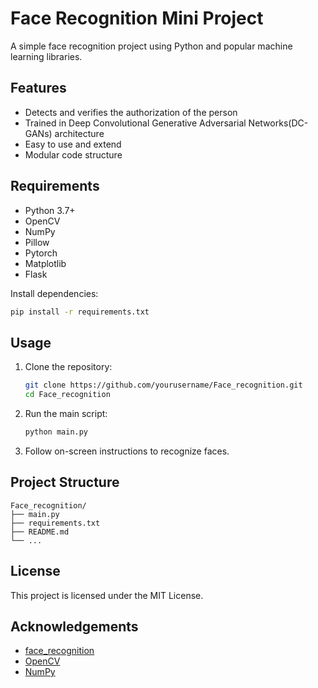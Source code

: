 # Face Recognition Mini Project

A simple face recognition project using Python and popular machine learning libraries.

## Features

- Detects and verifies the authorization of the person
- Trained in Deep Convolutional Generative Adversarial Networks(DC-GANs) architecture
- Easy to use and extend
- Modular code structure

## Requirements

- Python 3.7+
- OpenCV
- NumPy
- Pillow
- Pytorch
- Matplotlib
- Flask

Install dependencies:

```bash
pip install -r requirements.txt
```

## Usage

1. Clone the repository:
    ```bash
    git clone https://github.com/yourusername/Face_recognition.git
    cd Face_recognition
    ```

2. Run the main script:
    ```bash
    python main.py
    ```

3. Follow on-screen instructions to recognize faces.

## Project Structure

```
Face_recognition/
├── main.py
├── requirements.txt
├── README.md
└── ...
```

## License

This project is licensed under the MIT License.

## Acknowledgements

- [face_recognition](https://github.com/ageitgey/face_recognition)
- [OpenCV](https://opencv.org/)
- [NumPy](https://numpy.org/)
